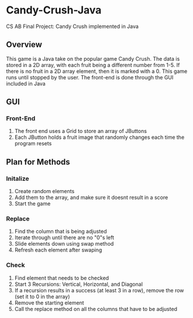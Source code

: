 # Candy-Crush-Java
CS AB Final Project: Candy Crush implemented in Java

## Overview
This game is a Java take on the popular game Candy Crush. The data is stored in a 2D array, with each fruit being a different number from 1-5. If there is no fruit in a 2D array element, then it is marked with a 0. This game runs until stopped by the user. The front-end is done through the GUI included in Java

## GUI

### Front-End
1. The front end uses a Grid to store an array of JButtons
2. Each JButton holds a fruit image that randomly changes each time the program resets

## Plan for Methods

### Initalize
1. Create random elements
2. Add them to the array, and make sure it doesnt result in a score
3. Start the game

### Replace
1. Find the column that is being adjusted
2. Iterate through until there are no "0"s left
3. Slide elements down using swap method
4. Refresh each element after swaping

### Check
1. Find element that needs to be checked
2. Start 3 Recursions: Vertical, Horizontal, and Diagonal
3. If a recursion results in a success (at least 3 in a row), remove the row (set it to 0 in the array)
4. Remove the starting element
5. Call the replace method on all the columns that have to be adjusted

